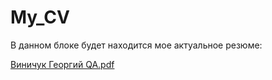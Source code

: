 # My_CV

В данном блоке будет находится мое актуальное резюме:


[Виничук Георгий QA.pdf](https://github.com/user-attachments/files/17978901/QA.pdf)
